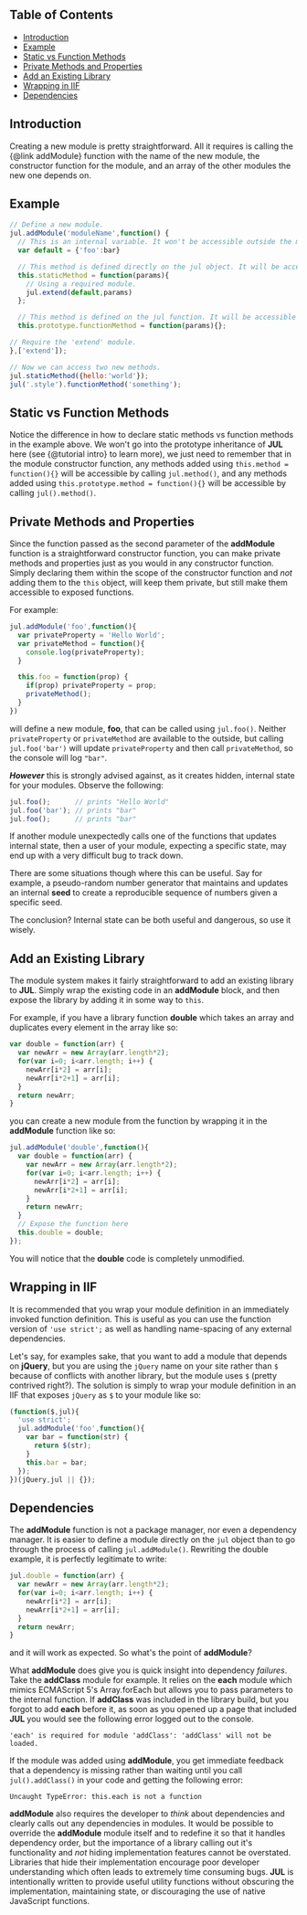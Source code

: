 ## Table of Contents
- [Introduction](#introduction)
- [Example](#example)
- [Static vs Function Methods](#static-vs-function-methods)
- [Private Methods and Properties](#private-methods-and-properties)
- [Add an Existing Library](#add-an-existing-library)
- [Wrapping in IIF](#wrapping-in-iif)
- [Dependencies](#dependencies)

## Introduction
Creating a new module is pretty straightforward. All it requires is calling the {@link addModule} function with the name of the new module, the constructor function for the module, and an array of the other modules the new one depends on.

## Example
```javascript
// Define a new module.
jul.addModule('moduleName',function() {
  // This is an internal variable. It won't be accessible outside the module scope.
  var default = {'foo':bar}

  // This method is defined directly on the jul object. It will be accessible by jul.staticMethod.
  this.staticMethod = function(params){
    // Using a required module.
    jul.extend(default,params)
  };

  // This method is defined on the jul function. It will be accessible by jul().functionMethod.
  this.prototype.functionMethod = function(params){};

// Require the 'extend' module.
},['extend']);

// Now we can access two new methods.
jul.staticMethod({hello:'world'});
jul('.style').functionMethod('something');
```

## Static vs Function Methods
Notice the difference in how to declare static methods vs function methods in the example above. We won't go into the prototype inheritance of **JUL** here (see {@tutorial intro} to learn more), we just need to remember that in the module constructor function, any methods added using `this.method = function(){}` will be accessible by calling `jul.method()`, and any methods added using `this.prototype.method = function(){}` will be accessible by calling `jul().method()`.

## Private Methods and Properties
Since the function passed as the second parameter of the **addModule** function is a straightforward constructor function, you can make private methods and properties just as you would in any constructor function. Simply declaring them within the scope of the constructor function and _not_ adding them to the `this` object, will keep them private, but still make them accessible to exposed functions.

For example:
```javascript
jul.addModule('foo',function(){
  var privateProperty = 'Hello World';
  var privateMethod = function(){
    console.log(privateProperty);
  }

  this.foo = function(prop) {
    if(prop) privateProperty = prop;
    privateMethod();
  }
})
```
will define a new module, **foo**, that can be called using `jul.foo()`. Neither `privateProperty` or `privateMethod` are available to the outside, but calling `jul.foo('bar')` will update `privateProperty` and then call `privateMethod`, so the console will log `"bar"`.

***However*** this is strongly advised against, as it creates hidden, internal state for your modules. Observe the following:
```javascript
jul.foo();      // prints "Hello World"
jul.foo('bar'); // prints "bar"
jul.foo();      // prints "bar"
```
If another module unexpectedly calls one of the functions that updates internal state, then a user of your module, expecting a specific state, may end up with a very difficult bug to track down.

There are some situations though where this can be useful. Say for example, a pseudo-random number generator that maintains and updates an internal **seed** to create a reproducible sequence of numbers given a specific seed.

The conclusion? Internal state can be both useful and dangerous, so use it wisely.

## Add an Existing Library
The module system makes it fairly straightforward to add an existing library to **JUL**. Simply wrap the existing code in an **addModule** block, and then expose the library by adding it in some way to `this`.

For example, if you have a library function **double** which takes an array and duplicates every element in the array like so:
```javascript
var double = function(arr) {
  var newArr = new Array(arr.length*2);
  for(var i=0; i<arr.length; i++) {
    newArr[i*2] = arr[i];
    newArr[i*2+1] = arr[i];
  }
  return newArr;
}
```
you can create a new module from the function by wrapping it in the **addModule** function like so:
```javascript
jul.addModule('double',function(){
  var double = function(arr) {
    var newArr = new Array(arr.length*2);
    for(var i=0; i<arr.length; i++) {
      newArr[i*2] = arr[i];
      newArr[i*2+1] = arr[i];
    }
    return newArr;
  }
  // Expose the function here
  this.double = double;
});
```
You will notice that the **double** code is completely unmodified.

## Wrapping in IIF
It is recommended that you wrap your module definition in an immediately invoked function definition. This is useful as you can use the function version of `'use strict';` as well as handling name-spacing of any external dependencies.

Let's say, for examples sake, that you want to add a module that depends on **jQuery**, but you are using the `jQuery` name on your site rather than `$` because of conflicts with another library, but the module uses `$` (pretty contrived right?). The solution is simply to wrap your module definition in an IIF that exposes `jQuery` as `$` to your module like so:
```javascript
(function($,jul){
  'use strict';
  jul.addModule('foo',function(){
    var bar = function(str) {
      return $(str);
    }
    this.bar = bar;
  });
})(jQuery,jul || {});
```

## Dependencies
The **addModule** function is not a package manager, nor even a dependency manager. It is easier to define a module directly on the `jul` object than to go through the process of calling `jul.addModule()`. Rewriting the double example, it is perfectly legitimate to write:
```javascript
jul.double = function(arr) {
  var newArr = new Array(arr.length*2);
  for(var i=0; i<arr.length; i++) {
    newArr[i*2] = arr[i];
    newArr[i*2+1] = arr[i];
  }
  return newArr;
}
```
and it will work as expected. So what's the point of **addModule**?

What **addModule** does give you is quick insight into dependency _failures_. Take the **addClass** module for example. It relies on the **each** module which mimics ECMAScript 5's Array.forEach but allows you to pass parameters to the internal function. If **addClass** was included in the library build, but you forgot to add **each** before it, as soon as you opened up a page that included **JUL** you would see the following error logged out to the console.
```none
'each' is required for module 'addClass': 'addClass' will not be loaded.
```
If the module was added using **addModule**, you get immediate feedback that a dependency is missing rather than waiting until you call `jul().addClass()` in your code and getting the following error:
```none
Uncaught TypeError: this.each is not a function
```

**addModule** also requires the developer to _think_ about dependencies and clearly calls out any dependencies in modules. It would be possible to override the **addModule** module itself and to redefine it so that it handles dependency order, but the importance of a library calling out it's functionality and _not_ hiding implementation features cannot be overstated. Libraries that hide their implementation encourage poor developer understanding which often leads to extremely time consuming bugs. **JUL** is intentionally written to provide useful utility functions without obscuring the implementation, maintaining state, or discouraging the use of native JavaScript functions.